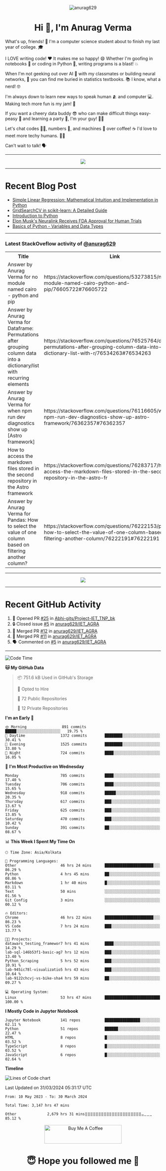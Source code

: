 

<p align="center"> <img src="https://komarev.com/ghpvc/?username=anurag629&label=Profile%20views&color=0e75b6&style=flat" alt="anurag629" /> </p>

<h1 align="center">Hi 👋, I'm Anurag Verma</h1>

What's up, friends! 👋 I'm a computer science student about to finish my last year of college. 🎓

I LOVE writing code! ❤️ It makes me so happy! 😄 Whether I'm goofing in notebooks 📓 or coding in Python 🐍, writing programs is a blast! 💥

When I'm not geeking out over AI 🤖 with my classmates or building neural networks, 🧠 you can find me buried in statistics textbooks. 📚 I know, what a nerd! 🤓

I'm always down to learn new ways to speak human 🫂 and computer 💻. Making tech more fun is my jam! 🍇

If you want a cheery data buddy 😎 who can make difficult things easy-peasy 🥝 and learning a party 🎉, I'm your guy! 🙋‍♂️

Let's chat codes 👨‍💻, numbers 🧮, and machines 🤖 over coffee! ☕ I'd love to meet more techy humans. 💁‍♂️

Can't wait to talk! 🗣️

---

<p align="center">
  <img src="https://spotify-github-profile.vercel.app/api/view.svg?uid=mwvywke3fo2gajpenodnmobfh&cover_image=true&theme=default&show_offline=false&background_color=121212&interchange=false&bar_color=53b14f&bar_color_cover=true">
</p>

---

# Recent Blog Post

<!-- BLOG-POST-LIST:START -->
- [Simple Linear Regression: Mathematical Intuition and Implementation in Python](https://codercops.tech/blog/machine-learning-algorithms/simple-linear-regression-mathematical-intuation)
- [GridSearchCV in scikit-learn: A Detailed Guide](https://codercops.tech/blog/gridsearchcv-in-scikit-learn-a-detailed-guide)
- [Introduction to Python](https://codercops.tech/blog/python-tutorial/introduction-to-python)
- [Elon Musk&#39;s Neuralink Receives FDA Approval for Human Trials](https://codercops.tech/blog/elon-musks-neuralink-receives-fda-approval-for-human-trials)
- [Basics of Python - Variables and Data Types](https://codercops.tech/blog/python-basics-of-python-variables-and-data-types)
<!-- BLOG-POST-LIST:END -->

---

### Latest StackOveflow activity of [@anurag629](https://github.com/anurag629)
<table>
  <tr><th>Title</th><th>Link</th></tr>
  <!-- STACKOVERFLOW:START --><tr><td>Answer by Anurag Verma for no module named cairo - python and pip</td><td>https://stackoverflow.com/questions/53273815/no-module-named-cairo-python-and-pip/76605722#76605722</td></tr><tr><td>Answer by Anurag Verma for Dataframe: Permutations after grouping column data into a dictionary/list with recurring elements</td><td>https://stackoverflow.com/questions/76525764/dataframe-permutations-after-grouping-column-data-into-a-dictionary-list-with-r/76534263#76534263</td></tr><tr><td>Answer by Anurag Verma for when npm run dev diagnostics show up [Astro framework]</td><td>https://stackoverflow.com/questions/76116605/when-npm-run-dev-diagnostics-show-up-astro-framework/76362357#76362357</td></tr><tr><td>How to access the markdown files stored in the second repository in the Astro framework</td><td>https://stackoverflow.com/questions/76283717/how-to-access-the-markdown-files-stored-in-the-second-repository-in-the-astro-fr</td></tr><tr><td>Answer by Anurag Verma for Pandas: How to select the value of one column based on filtering another column?</td><td>https://stackoverflow.com/questions/76222153/pandas-how-to-select-the-value-of-one-column-based-on-filtering-another-column/76222191#76222191</td></tr><!-- STACKOVERFLOW:END -->
</table>

---

<p align="center">
  <img alig src="https://github-profile-trophy.vercel.app/?username=anurag629&theme=onedark&column=-1" />
</p>

---

# Recent GitHub Activity
<!--START_SECTION:activity-->
1. 💪 Opened PR [#25](https://github.com/Abhi-gits/Project-IET_TNP_bk/pull/25) in [Abhi-gits/Project-IET_TNP_bk](https://github.com/Abhi-gits/Project-IET_TNP_bk)
2. 🔒 Closed issue [#5](https://github.com/anurag629/IET_AGRA/issues/5) in [anurag629/IET_AGRA](https://github.com/anurag629/IET_AGRA)
3. 🎉 Merged PR [#12](https://github.com/anurag629/IET_AGRA/pull/12) in [anurag629/IET_AGRA](https://github.com/anurag629/IET_AGRA)
4. 🎉 Merged PR [#11](https://github.com/anurag629/IET_AGRA/pull/11) in [anurag629/IET_AGRA](https://github.com/anurag629/IET_AGRA)
5. 🗣 Commented on [#5](https://github.com/anurag629/IET_AGRA/issues/5#issuecomment-1854540580) in [anurag629/IET_AGRA](https://github.com/anurag629/IET_AGRA)
<!--END_SECTION:activity-->

---

<!--START_SECTION:waka-->
![Code Time](http://img.shields.io/badge/Code%20Time-3%2C150%20hrs%2028%20mins-blue)

**🐱 My GitHub Data** 

> 📦 751.6 kB Used in GitHub's Storage 
 > 
> 💼 Opted to Hire
 > 
> 📜 72 Public Repositories 
 > 
> 🔑 12 Private Repositories 
 > 
**I'm an Early 🐤** 

```text
🌞 Morning                891 commits         █████░░░░░░░░░░░░░░░░░░░░   19.75 % 
🌆 Daytime                1372 commits        ████████░░░░░░░░░░░░░░░░░   30.41 % 
🌃 Evening                1525 commits        ████████░░░░░░░░░░░░░░░░░   33.80 % 
🌙 Night                  724 commits         ████░░░░░░░░░░░░░░░░░░░░░   16.05 % 
```
📅 **I'm Most Productive on Wednesday** 

```text
Monday                   785 commits         ████░░░░░░░░░░░░░░░░░░░░░   17.40 % 
Tuesday                  706 commits         ████░░░░░░░░░░░░░░░░░░░░░   15.65 % 
Wednesday                918 commits         █████░░░░░░░░░░░░░░░░░░░░   20.35 % 
Thursday                 617 commits         ███░░░░░░░░░░░░░░░░░░░░░░   13.67 % 
Friday                   625 commits         ███░░░░░░░░░░░░░░░░░░░░░░   13.85 % 
Saturday                 470 commits         ███░░░░░░░░░░░░░░░░░░░░░░   10.42 % 
Sunday                   391 commits         ██░░░░░░░░░░░░░░░░░░░░░░░   08.67 % 
```


📊 **This Week I Spent My Time On** 

```text
🕑︎ Time Zone: Asia/Kolkata

💬 Programming Languages: 
Other                    46 hrs 24 mins      ██████████████████████░░░   86.29 % 
Python                   4 hrs 45 mins       ██░░░░░░░░░░░░░░░░░░░░░░░   08.86 % 
Markdown                 1 hr 40 mins        █░░░░░░░░░░░░░░░░░░░░░░░░   03.11 % 
Text                     50 mins             ░░░░░░░░░░░░░░░░░░░░░░░░░   01.56 % 
Git Config               3 mins              ░░░░░░░░░░░░░░░░░░░░░░░░░   00.12 % 

🔥 Editors: 
Chrome                   46 hrs 22 mins      ██████████████████████░░░   86.23 % 
VS Code                  7 hrs 24 mins       ███░░░░░░░░░░░░░░░░░░░░░░   13.77 % 

🐱‍💻 Projects: 
datawars_testing_framewor7 hrs 41 mins       ████░░░░░░░░░░░░░░░░░░░░░   14.29 % 
lab-sql-146b53f1-basic-ag7 hrs 12 mins       ███░░░░░░░░░░░░░░░░░░░░░░   13.40 % 
Python_Scraping          5 hrs 52 mins       ███░░░░░░░░░░░░░░░░░░░░░░   10.91 % 
lab-945ic78l-visualizatio5 hrs 43 mins       ███░░░░░░░░░░░░░░░░░░░░░░   10.64 % 
lab-9122chcvj-vs-bike-sha4 hrs 59 mins       ██░░░░░░░░░░░░░░░░░░░░░░░   09.27 % 

💻 Operating System: 
Linux                    53 hrs 47 mins      █████████████████████████   100.00 % 
```

**I Mostly Code in Jupyter Notebook** 

```text
Jupyter Notebook         141 repos           ████████████████░░░░░░░░░   62.11 % 
Python                   51 repos            ██████░░░░░░░░░░░░░░░░░░░   22.47 % 
HTML                     8 repos             █░░░░░░░░░░░░░░░░░░░░░░░░   03.52 % 
TypeScript               8 repos             █░░░░░░░░░░░░░░░░░░░░░░░░   03.52 % 
JavaScript               6 repos             █░░░░░░░░░░░░░░░░░░░░░░░░   02.64 % 
```



**Timeline**

![Lines of Code chart](https://raw.githubusercontent.com/anurag629/anurag629/main/assets/bar_graph.png)


 Last Updated on 31/03/2024 05:31:17 UTC
<!--END_SECTION:waka-->

<!--START_SECTION:waka-simple-->

```text
From: 10 May 2023 - To: 30 March 2024

Total Time: 3,147 hrs 47 mins

Other              2,679 hrs 31 mins⣿⣿⣿⣿⣿⣿⣿⣿⣿⣿⣿⣿⣿⣿⣿⣿⣿⣿⣿⣿⣿⣤⣀⣀⣀   85.12 %
```

<!--END_SECTION:waka-simple-->

<p align="center"> 
<a href="https://www.buymeacoffee.com/anurag629" target="_blank"><img src="https://cdn.buymeacoffee.com/buttons/default-orange.png" alt="Buy Me A Coffee" height="60" width="250"></a>
</p>


<h1 align="center"> 😇 Hope you followed me 🥰  </h1>
